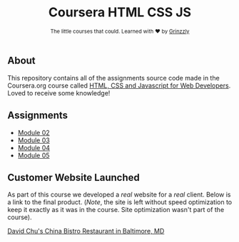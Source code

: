 <h1 align="center">Coursera HTML CSS JS</h1>

<div align="center">
  <sub>The little courses that could. Learned with ❤︎ by
  <a href="https://github.com/Grinzzly">Grinzzly</a>
  </a>
</div>

<br />

## About

This repository contains all of the assignments source code made in the Coursera.org course called
[HTML, CSS and Javascript for Web Developers](https://www.coursera.org/learn/html-css-javascript-for-web-developers). Loved to receive some knowledge!

## Assignments
* <a href="https://grinzzly.github.io/Coursera-HTML_CSS_JS/module02_task/" target="_blank">Module 02</a><br>
* <a href="https://grinzzly.github.io/Coursera-HTML_CSS_JS/module03_task/" target="_blank">Module 03</a><br>
* <a href="https://grinzzly.github.io/Coursera-HTML_CSS_JS/module04_task/" target="_blank">Module 04</a><br>
* <a href="https://grinzzly.github.io/Coursera-HTML_CSS_JS/module05_task/" target="_blank">Module 05</a><br>

## Customer Website Launched
As part of this course we developed a *real* website for a *real* client. Below is a link to the final product. (*Note*, the site is left without speed optimization to keep it exactly as it was in the course. Site optimization wasn't part of the course).

[David Chu's China Bistro Restaurant in Baltimore, MD](http://www.davidchuschinabistro.com/) 
